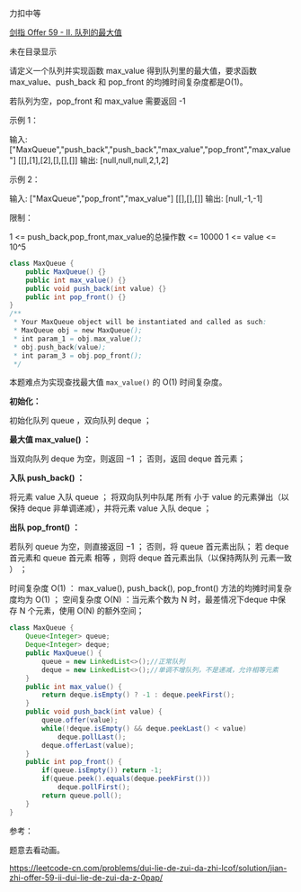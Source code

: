 力扣中等

[剑指 Offer 59 - II. 队列的最大值](https://leetcode-cn.com/problems/dui-lie-de-zui-da-zhi-lcof/)

未在目录显示



请定义一个队列并实现函数 max_value 得到队列里的最大值，要求函数max_value、push_back 和 pop_front 的均摊时间复杂度都是O(1)。

若队列为空，pop_front 和 max_value 需要返回 -1



示例 1：

输入: 
["MaxQueue","push_back","push_back","max_value","pop_front","max_value"]
[[],[1],[2],[],[],[]]
输出: [null,null,null,2,1,2]



示例 2：

输入: 
["MaxQueue","pop_front","max_value"]
[[],[],[]]
输出: [null,-1,-1]




限制：

1 <= push_back,pop_front,max_value的总操作数 <= 10000
1 <= value <= 10^5



````java
class MaxQueue {
    public MaxQueue() {}
    public int max_value() {}
    public void push_back(int value) {}
    public int pop_front() {}
}
/**
 * Your MaxQueue object will be instantiated and called as such:
 * MaxQueue obj = new MaxQueue();
 * int param_1 = obj.max_value();
 * obj.push_back(value);
 * int param_3 = obj.pop_front();
 */
````



本题难点为实现查找最大值 `max_value()` 的 O(1) 时间复杂度。 



**初始化：**

初始化队列 queue ，双向队列 deque ；

**最大值 max_value() ：**

当双向队列 deque 为空，则返回 −1 ；
否则，返回 deque 首元素；



**入队 push_back() ：**

将元素 value 入队 queue ；
将双向队列中队尾 所有 小于 value 的元素弹出（以保持 deque 非单调递减），并将元素 value 入队 deque ；



**出队 pop_front() ：**

若队列 queue 为空，则直接返回 −1 ；
否则，将 queue 首元素出队；
若 deque 首元素和 queue 首元素 相等 ，则将 deque 首元素出队（以保持两队列 元素一致 ） ；



时间复杂度 O(1) ： max_value(), push_back(), pop_front() 方法的均摊时间复杂度均为 O(1) ；
空间复杂度 O(N) ：当元素个数为 N 时，最差情况下deque 中保存 N 个元素，使用 O(N) 的额外空间；

````java
class MaxQueue {
    Queue<Integer> queue;
    Deque<Integer> deque;
    public MaxQueue() {
        queue = new LinkedList<>();//正常队列
        deque = new LinkedList<>();//单调不增队列，不是递减，允许相等元素
    }
    public int max_value() {
        return deque.isEmpty() ? -1 : deque.peekFirst();
    }
    public void push_back(int value) {
        queue.offer(value);
        while(!deque.isEmpty() && deque.peekLast() < value)
            deque.pollLast();
        deque.offerLast(value);
    }
    public int pop_front() {
        if(queue.isEmpty()) return -1;
        if(queue.peek().equals(deque.peekFirst()))
            deque.pollFirst();
        return queue.poll();
    }
}
````

参考：

题意去看动画。

https://leetcode-cn.com/problems/dui-lie-de-zui-da-zhi-lcof/solution/jian-zhi-offer-59-ii-dui-lie-de-zui-da-z-0pap/